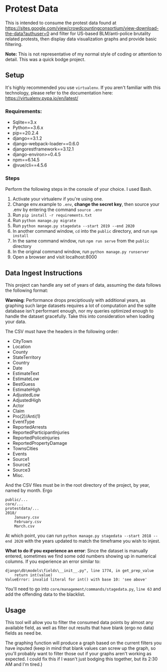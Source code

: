 # Protest Data

This is intended to consume the protest data found at https://sites.google.com/view/crowdcountingconsortium/view-download-the-data?authuser=0
and filter for US-based BLM/anti-police brutality related protests, then display data visualization graphs and provide basic filtering.

**Note:** This is not representative of my normal style of coding or attention to detail. This was a quick bodge project.

## Setup

It's highly recommended you use `virtualenv`. If you aren't familiar with this technology, please refer to the documentation here:
https://virtualenv.pypa.io/en/latest/

### Requirements:

- Sqlite==3.x
- Python==3.6.x
- pip==20.2.4
- django==3.1.2
- django-webpack-loader==0.6.0
- djangorestframework==3.12.1
- django-environ>=0.4.5
- npm==6.14.5
- @vue/cli==4.5.6

### Steps

Perform the following steps in the console of your choice. I used Bash.

1. Activate your virtualenv if you're using one.
2. Change env.example to `.env`, **change the secret key**, then source your .env by entering the command `source .env`
3. Run `pip install -r requirements.txt`
4. Run `python manage.py migrate`
5. Run `python manage.py stagedata --start 2019 --end 2020`
6. In another command window, `cd` into the `public` directory, and run `npm install`
7. In the same command window, run `npm run serve` from the `public` directory
8. In the original command window, run `python manage.py runserver`
9. Open a browser and visit localhost:8000

## Data Ingest Instructions

This project can handle any set of years of data, assuming the data follows the following format:

**Warning**: Performance drops preciptiously with additional years, as graphing such large datasets requires a lot of computation and the sqlite database isn't performant enough, nor my queries optimized enough to handle the dataset gracefully. Take this into consideration when loading your data.

The CSV must have the headers in the following order:

- CityTown
- Location
- County
- StateTerritory
- Country
- Date
- EstimateText
- EstimateLow
- BestGuess
- EstimateHigh
- AdjustedLow
- AdjustedHigh
- Actor
- Claim
- Pro(2)/Anti(1)
- EventType
- ReportedArrests
- ReportedParticipantInjuries
- ReportedPoliceInjuries
- ReportedPropertyDamage
- TownsCities
- Events
- Source1
- Source2
- Source3
- Misc.

And the CSV files must be in the root directory of the project, by year, named by month. Ergo

```
public/...
core/...
protestdata/...
2018/
    January.csv
    February.csv
    March.csv
```

At which point, you can run `python manage.py stagedata --start 2018 --end 2020` with the years updated to match
the timeframe you wish to injest.

**What to do if you experience an error**: Since the dataset is manually entered, sometimes we find some odd
numbers showing up in numerical columns. If you experience an error similar to:

```
django\db\models\fields\__init__.py", line 1774, in get_prep_value
    return int(value)
ValueError: invalid literal for int() with base 10: 'see above'
```

You'll need to go into `core/management/commands/stagedata.py`, `line 63` and add the offending data to the blacklist.

## Usage

This tool will allow you to filter the consumed data points by almost any available field, as well as filter out
results that have blank (ergo no data) fields as need be.

The graphing function will produce a graph based on the current filters you have inputed (keep in mind that blank
values can screw up the graph, so you'll probably want to filter those out if your graphs aren't working as expected.
I could fix this if I wasn't just bodging this together, but its 2:30 AM and I'm tired.)
